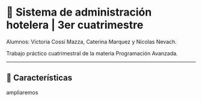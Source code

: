 # 📝 Sistema de administración hotelera | 3er cuatrimestre

Alumnos: Victoria Cossi Mazza, Caterina Marquez y Nicolas Nevach.

Trabajo práctico cuatrimestral de la materia Programación Avanzada.

---

## 🫧 Características

ampliaremos






